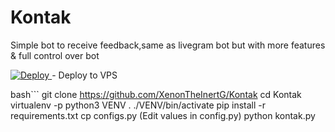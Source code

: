 # Kontak
Simple bot to receive feedback,same as livegram bot but with more features &amp; full control over bot

<a href="https://heroku.com/deploy?template=https://github.com/XenonTheInertG/Kontak">
  <img src="https://www.herokucdn.com/deploy/button.svg" alt="Deploy">
</a>
- Deploy to VPS

bash```
git clone https://github.com/XenonTheInertG/Kontak
cd Kontak
virtualenv -p python3 VENV
. ./VENV/bin/activate
pip install -r requirements.txt
cp configs.py
(Edit values in config.py)
python kontak.py
```
